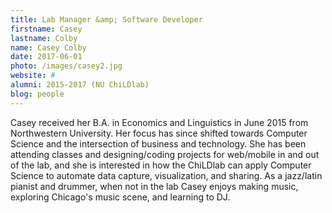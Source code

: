 ```yaml
---
title: Lab Manager &amp; Software Developer
firstname: Casey
lastname: Colby
name: Casey Colby
date: 2017-06-01
photo: /images/casey2.jpg
website: #
alumni: 2015-2017 (NU ChiLDlab)
blog: people
---
```


Casey received her B.A. in Economics and Linguistics in June 2015 from Northwestern University. Her focus has since shifted towards Computer Science and the intersection of business and technology. She has been attending classes and designing/coding projects for web/mobile in and out of the lab, and she is interested in how the ChiLDlab can apply Computer Science to automate data capture, visualization, and sharing. As a jazz/latin pianist and drummer, when not in the lab Casey enjoys making music, exploring Chicago's music scene, and learning to DJ. 